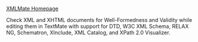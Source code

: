 [XMLMate Homepage](http://ditchnet.org/xmlmate)

Check XML and XHTML documents for Well-Formedness and Validity while editing them in TextMate with support for DTD, W3C XML Schema, RELAX NG, Schematron, XInclude, XML Catalog, and XPath 2.0 Visualizer.